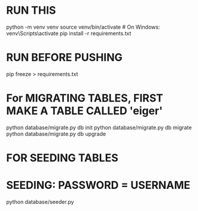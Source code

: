 # RUN THIS
python -m venv venv
source venv/bin/activate  # On Windows: venv\Scripts\activate
pip install -r requirements.txt

# RUN BEFORE PUSHING
pip freeze > requirements.txt

# For MIGRATING TABLES, FIRST MAKE A TABLE CALLED 'eiger'
python database/migrate.py db init
python database/migrate.py db migrate
python database/migrate.py db upgrade

# FOR SEEDING TABLES
# SEEDING: PASSWORD = USERNAME
python database/seeder.py